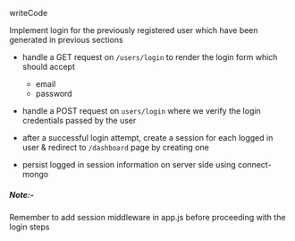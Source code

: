 writeCode
<!-- ..... -->
Implement login for the previously registered user which have been generated in previous sections

- handle a GET request on `/users/login` to render the login form which should accept

  - email
  - password

- handle a POST request on `users/login` where we verify the login credentials passed by the user

- after a successful login attempt, create a session for each logged in user & redirect to `/dashboard` page by creating one

- persist logged in session information on server side using connect-mongo

##### Note:-

Remember to add session middleware in app.js before proceeding with the login steps
